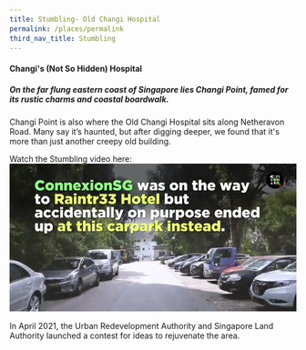 ```yaml
---
title: Stumbling- Old Changi Hospital
permalink: /places/permalink
third_nav_title: Stumbling
---
```



#### Changi's (Not So Hidden) Hospital

##### On the far flung eastern coast of Singapore lies Changi Point, famed for its rustic charms and coastal boardwalk. 

Changi Point is also where the Old Changi Hospital sits along Netheravon Road. Many say it’s haunted, but after digging deeper, we found that it's more than just another creepy old building.

Watch the Stumbling video here:
[![Alt text for image on Isomer site](/images/stumbling_changihosp.png)](https://www.facebook.com/watch/?ref=saved&v=549543989768233)

In April 2021, the Urban Redevelopment Authority and Singapore Land Authority launched a contest for ideas to rejuvenate the area.